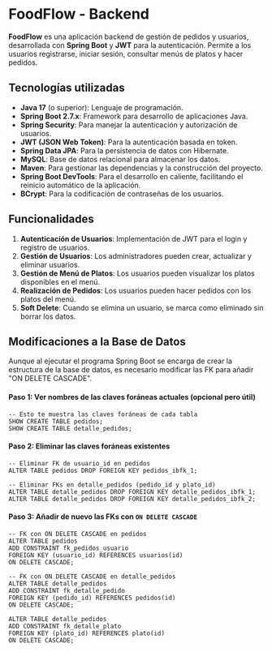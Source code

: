 # FoodFlow - Backend

**FoodFlow** es una aplicación backend de gestión de pedidos y usuarios, desarrollada con **Spring Boot** y **JWT** para la autenticación. Permite a los usuarios registrarse, iniciar sesión, consultar menús de platos y hacer pedidos.

## Tecnologías utilizadas

- **Java 17** (o superior): Lenguaje de programación.
- **Spring Boot 2.7.x**: Framework para desarrollo de aplicaciones Java.
- **Spring Security**: Para manejar la autenticación y autorización de usuarios.
- **JWT (JSON Web Token)**: Para la autenticación basada en token.
- **Spring Data JPA**: Para la persistencia de datos con Hibernate.
- **MySQL**: Base de datos relacional para almacenar los datos.
- **Maven**: Para gestionar las dependencias y la construcción del proyecto.
- **Spring Boot DevTools**: Para el desarrollo en caliente, facilitando el reinicio automático de la aplicación.
- **BCrypt**: Para la codificación de contraseñas de los usuarios.

## Funcionalidades

1. **Autenticación de Usuarios**: Implementación de JWT para el login y registro de usuarios.
2. **Gestión de Usuarios**: Los administradores pueden crear, actualizar y eliminar usuarios.
3. **Gestión de Menú de Platos**: Los usuarios pueden visualizar los platos disponibles en el menú.
4. **Realización de Pedidos**: Los usuarios pueden hacer pedidos con los platos del menú.
5. **Soft Delete**: Cuando se elimina un usuario, se marca como eliminado sin borrar los datos.

## Modificaciones a la Base de Datos

Aunque al ejecutar el programa Spring Boot se encarga de crear la estructura de la base de datos, es necesario modificar las FK para añadir "ON DELETE CASCADE".

#### Paso 1: Ver nombres de las claves foráneas actuales (opcional pero útil)
```
-- Esto te muestra las claves foráneas de cada tabla
SHOW CREATE TABLE pedidos;
SHOW CREATE TABLE detalle_pedidos;
```

#### Paso 2: Eliminar las claves foráneas existentes


```
-- Eliminar FK de usuario_id en pedidos
ALTER TABLE pedidos DROP FOREIGN KEY pedidos_ibfk_1;

-- Eliminar FKs en detalle_pedidos (pedido_id y plato_id)
ALTER TABLE detalle_pedidos DROP FOREIGN KEY detalle_pedidos_ibfk_1;
ALTER TABLE detalle_pedidos DROP FOREIGN KEY detalle_pedidos_ibfk_2;
```

#### Paso 3: Añadir de nuevo las FKs con `ON DELETE CASCADE`


```
-- FK con ON DELETE CASCADE en pedidos
ALTER TABLE pedidos
ADD CONSTRAINT fk_pedidos_usuario
FOREIGN KEY (usuario_id) REFERENCES usuarios(id)
ON DELETE CASCADE;

-- FK con ON DELETE CASCADE en detalle_pedidos
ALTER TABLE detalle_pedidos
ADD CONSTRAINT fk_detalle_pedido
FOREIGN KEY (pedido_id) REFERENCES pedidos(id)
ON DELETE CASCADE;

ALTER TABLE detalle_pedidos
ADD CONSTRAINT fk_detalle_plato
FOREIGN KEY (plato_id) REFERENCES plato(id)
ON DELETE CASCADE;
```

